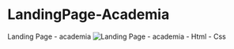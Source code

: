 # LandingPage-Academia
Landing Page - academia
![Landing Page - academia - Html - Css](https://user-images.githubusercontent.com/101493095/169590501-8bd9daca-fea6-4926-8e0e-9861527f4dea.png)

